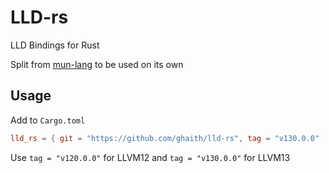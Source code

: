 # LLD-rs

LLD Bindings for Rust

Split from [mun-lang](https://github.com/mun-lang/mun) to be used on its own

## Usage
Add to `Cargo.toml`

```toml
lld_rs = { git = "https://github.com/ghaith/lld-rs", tag = "v130.0.0" 
```

Use `tag = "v120.0.0"` for LLVM12 and `tag = "v130.0.0"` for LLVM13
